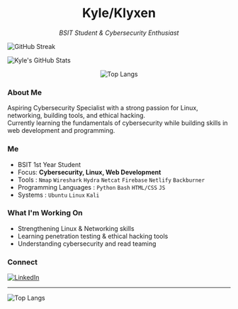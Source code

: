 <h1 align="center"> Kyle/Klyxen </h1>
<p align="center">
  <em> BSIT Student & Cybersecurity Enthusiast </em>  
</p>

![GitHub Streak](https://streak-stats.demolab.com?user=Klyxen&theme=github_dark)

![Kyle's GitHub Stats](https://github-readme-stats.vercel.app/api?username=Klyxen&show_icons=true&theme=github_dark)

<p align="center">
  <img src="https://github-readme-stats.vercel.app/api/top-langs/?username=Klyxen&layout=compact&theme=github_dark" alt="Top Langs" />
</p>

### About Me

Aspiring Cybersecurity Specialist with a strong passion for Linux, networking, building tools, and ethical hacking.  
Currently learning the fundamentals of cybersecurity while building skills in web development and programming.

### Me

-  BSIT 1st Year Student  
-  Focus: **Cybersecurity, Linux, Web Development**  
-  Tools : 
   `Nmap` `Wireshark` `Hydra` `Netcat` `Firebase` `Netlify` `Backburner`
-  Programming Languages : 
   `Python` `Bash` `HTML/CSS` `JS`
-  Systems : 
   `Ubuntu` `Linux` `Kali`

### What I'm Working On

-  Strengthening Linux & Networking skills  
-  Learning penetration testing & ethical hacking tools  
-  Understanding cybersecurity and read teaming  

### Connect
[![LinkedIn](https://img.shields.io/badge/LinkedIn-Kyle_Amarante-blue?style=for-the-badge&logo=linkedin)](https://www.linkedin.com/in/kyle-amarante-91642135a)

___


![Top Langs](https://github-readme-stats.vercel.app/api/top-langs/?username=Klyxen&layout=compact&theme=github_dark)